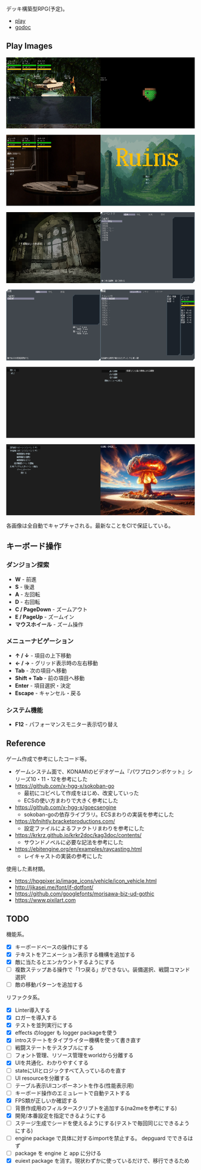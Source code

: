 デッキ構築型RPG(予定)。

- [play](https://kijimad.github.io/ruins/)
- [godoc](https://kijimad.github.io/ruins/godoc/pkg/github.com/kijimaD/ruins/lib/)

## Play Images

<img src="./vrtimages/Battle.png" width="50%" /><img src="./vrtimages/Dungeon.png" width="50%" />

<img src="./vrtimages/HomeMenu.png" width="50%" /><img src="./vrtimages/MainMenu.png" width="50%" />

<img src="./vrtimages/Intro.png" width="50%" /><img src="./vrtimages/InventoryMenu.png" width="50%" />

<img src="./vrtimages/CraftMenu.png" width="50%" /><img src="./vrtimages/EquipMenu.png" width="50%" />

<img src="./vrtimages/DungeonMenu.png" width="50%" /><img src="./vrtimages/DungeonSelect.png" width="50%" />

<img src="./vrtimages/DebugMenu.png" width="50%" /><img src="./vrtimages/GameOver.png" width="50%" />

各画像は全自動でキャプチャされる。最新なことをCIで保証している。

## キーボード操作

### ダンジョン探索
- **W** - 前進
- **S** - 後退
- **A** - 左回転
- **D** - 右回転
- **C / PageDown** - ズームアウト
- **E / PageUp** - ズームイン
- **マウスホイール** - ズーム操作

### メニューナビゲーション
- **↑ / ↓** - 項目の上下移動
- **← / →** - グリッド表示時の左右移動
- **Tab** - 次の項目へ移動
- **Shift + Tab** - 前の項目へ移動
- **Enter** - 項目選択・決定
- **Escape** - キャンセル・戻る

### システム機能
- **F12** - パフォーマンスモニター表示切り替え

## Reference

ゲーム作成で参考にしたコード等。

- ゲームシステム面で、KONAMIのビデオゲーム『パワプロクンポケット』シリーズ10・11・12を参考にした
- https://github.com/x-hgg-x/sokoban-go
  - 最初にコピペして作成をはじめ、改変していった
  - ECSの使い方まわりで大きく参考にした
- https://github.com/x-hgg-x/goecsengine
  - sokoban-goの依存ライブラリ。ECSまわりの実装を参考にした
- https://bfnihtly.bracketproductions.com/
  - 設定ファイルによるファクトリまわりを参考にした
- https://krkrz.github.io/krkr2doc/kag3doc/contents/
  - サウンドノベルに必要な記法を参考にした
- https://ebitengine.org/en/examples/raycasting.html
  - レイキャストの実装の参考にした

使用した素材類。

- https://hpgpixer.jp/image_icons/vehicle/icon_vehicle.html
- http://jikasei.me/font/jf-dotfont/
- https://github.com/googlefonts/morisawa-biz-ud-gothic
- https://www.pixilart.com

## TODO

機能系。

- [x] キーボードベースの操作にする
- [x] テキストをアニメーション表示する機構を追加する
- [x] 敵に当たるとエンカウントするようにする
- [ ] 複数ステップある操作で「1つ戻る」ができない。装備選択、戦闘コマンド選択
- [ ] 敵の移動パターンを追加する

リファクタ系。

- [x] Linter導入する
- [x] ロガーを導入する
- [x] テストを並列実行にする
- [x] effects のlogger も logger packageを使う
- [x] introステートをタイプライター機構を使って書き直す
- [ ] 戦闘ステートをテスタブルにする
- [ ] フォント管理、リソース管理をworldから分離する
- [x] UIを共通化、わかりやすくする
- [ ] stateにUIとロジックすべて入っているのを直す
- [ ] UI resourceを分離する
- [ ] テーブル表示UIコンポーネントを作る(性能表示用)
- [ ] キーボード操作のエミュレートで自動テストする
- [x] FPS類が正しいか確認する
- [ ] 背景作成用のフィルタースクリプトを追加する(na2meを参考にする)
- [x] 開発/本番設定を指定できるようにする
- [ ] ステージ生成でシードを使えるようにする(テストで毎回同じにできるようにする)
- [ ] engine package で具体に対するimportを禁止する。 depguard でできるはず
- [ ] package を engine と app に分ける
- [x] euiext package を消す。現状わずかに使っているだけで、移行できるため
